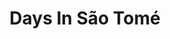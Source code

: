 ---
title: "Days In São Tomé"
layout: single
author_profile: true
permalink: /projects/kidney/egfr/
header:
  image: /assets/images/kidney_design.png
  caption: "The galaxy above our medical mission's campus."
toc: true
---